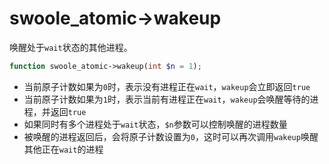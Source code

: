 # swoole_atomic->wakeup

唤醒处于`wait`状态的其他进程。

```php
function swoole_atomic->wakeup(int $n = 1);
```

* 当前原子计数如果为`0`时，表示没有进程正在`wait`，`wakeup`会立即返回`true`
* 当前原子计数如果为`1`时，表示当前有进程正在`wait`，`wakeup`会唤醒等待的进程，并返回`true`
* 如果同时有多个进程处于`wait`状态，`$n`参数可以控制唤醒的进程数量
* 被唤醒的进程返回后，会将原子计数设置为`0`，这时可以再次调用`wakeup`唤醒其他正在`wait`的进程

